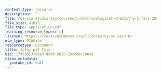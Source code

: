 ```yaml
---
content_type: resource
description: ''
file: /ol-ocw-studio-app/courses/5-07sc-biological-chemistry-i-fall-2013/1ff6385366a3db9fbe5838cc44c180ea_922Oig1HWG8.pdf
file_size: 41693
file_type: application/pdf
learning_resource_types: []
license: https://creativecommons.org/licenses/by-nc-sa/4.0/
ocw_type: OCWFile
resourcetype: Document
title: 3play pdf file
uid: 1ff63853-66a3-db9f-be58-38cc44c180ea
video_metadata:
  youtube_id: null
---
```

